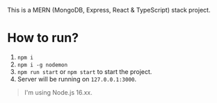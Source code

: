 This is a MERN (MongoDB, Express, React & TypeScript) stack project.

# How to run?
1. `npm i`
2. `npm i -g nodemon`
3. `npm run start` or `npm start` to start the project.
4. Server will be running on `127.0.0.1:3000`.

> I'm using Node.js 16.xx.
